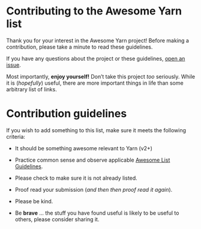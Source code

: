 # Contributing to the Awesome Yarn list

Thank you for your interest in the Awesome Yarn project! Before making a contribution, please take a minute to read these guidelines.

If you have any questions about the project or these guidelines, [open an issue](https://github.com/samantha-uk/awesome-yarn/issues).

Most importantly, **enjoy yourself!** Don’t take this project _too_ seriously. While it is (*hopefully*) useful, there are more important things in life than some arbitrary list of links.

# Contribution guidelines
If you wish to add something to this list, make sure it meets the following criteria:

* It should be something awesome relevant to Yarn (v2+)

* Practice common sense and observe applicable [Awesome List Guidelines](https://github.com/sindresorhus/awesome/blob/main/contributing.md).
* Please check to make sure it is not already listed.
* Proof read your submission (*and then then proof read it again*).
* Please be kind.
* Be **brave** ... the stuff you have found useful is likely to be useful to others, please consider sharing it.
